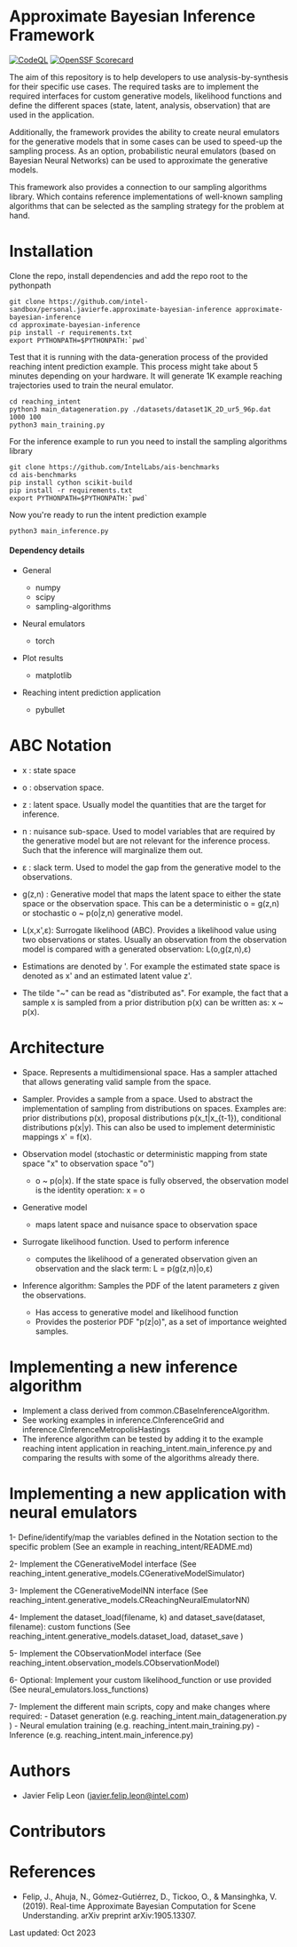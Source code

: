 Approximate Bayesian Inference Framework
========================================
[![CodeQL](https://github.com/ossf/scorecard-action/actions/workflows/codeql-analysis.yml/badge.svg)](https://github.com/IntelLabs/approximate-bayesian-inference/actions/workflows/codeql-analysis.yml)
[![OpenSSF Scorecard](https://api.scorecard.dev/projects/github.com/IntelLabs/approximate-bayesian-inference/badge)](https://scorecard.dev/viewer/?uri=github.com/IntelLabs/approximate-bayesian-inference)

The aim of this repository is to help developers to use analysis-by-synthesis for their specific use cases. The 
required tasks are to implement the required interfaces for custom generative models, likelihood functions and 
define the different spaces (state, latent, analysis, observation) that are used in the application. 

Additionally, the framework provides the ability to create neural emulators for the generative models that in some
cases can be used to speed-up the sampling process. As an option, probabilistic neural emulators (based on Bayesian 
Neural Networks) can be used to approximate the generative models. 

This framework also provides a connection to our sampling algorithms library. Which contains reference 
implementations of well-known sampling algorithms that can be selected as the sampling strategy for the problem 
at hand.


Installation
============
Clone the repo, install dependencies and add the repo root to the pythonpath
```shell
git clone https://github.com/intel-sandbox/personal.javierfe.approximate-bayesian-inference approximate-bayesian-inference
cd approximate-bayesian-inference
pip install -r requirements.txt
export PYTHONPATH=$PYTHONPATH:`pwd`
```

Test that it is running with the data-generation process of the provided
reaching intent prediction example. This process might take about 5 minutes depending
on your hardware. It will generate 1K example reaching trajectories used to train 
the neural emulator.
```shell
cd reaching_intent
python3 main_datageneration.py ./datasets/dataset1K_2D_ur5_96p.dat 1000 100
python3 main_training.py
```

For the inference example to run you need to install the sampling algorithms library
```shell
git clone https://github.com/IntelLabs/ais-benchmarks
cd ais-benchmarks
pip install cython scikit-build
pip install -r requirements.txt
export PYTHONPATH=$PYTHONPATH:`pwd`
```

Now you're ready to run the intent prediction example
```shell
python3 main_inference.py
```

#### Dependency details
- General
    - numpy
    - scipy
    - sampling-algorithms

- Neural emulators
    - torch

- Plot results
    - matplotlib

- Reaching intent prediction application
  - pybullet



ABC Notation
============
- x      : state space

- o      : observation space.

- z      : latent space. Usually model the quantities that are the target for inference.

- n      : nuisance sub-space. Used to model variables that are required by the generative model but 
           are not relevant for the inference process. Such that the inference will marginalize them out.
           
- ε      : slack term. Used to model the gap from the generative model to the observations.

- g(z,n) : Generative model that maps the latent space to either the state space or the observation space. This 
           can be a deterministic o = g(z,n) or stochastic o ~ p(o|z,n) generative model.
           
- L(x,x',ε): Surrogate likelihood (ABC). Provides a likelihood value using two observations or states. Usually an 
             observation from the observation model is compared with a generated observation: L(o,g(z,n),ε)
 
- Estimations are denoted by '. For example the estimated state space is denoted as x' and an estimated latent value z'.
- The tilde "~" can be read as "distributed as". For example, the fact that a sample x is sampled from a prior 
distribution p(x) can be written as: x ~ p(x).


Architecture
============
- Space. Represents a multidimensional space. Has a sampler attached that allows generating valid sample from the space.

- Sampler. Provides a sample from a space. Used to abstract the implementation of sampling from distributions on spaces.
 Examples are: prior distributions p(x), proposal distributions p(x_t|x_{t-1}), conditional distributions p(x|y). This 
 can also be used to implement deterministic mappings x' = f(x).

- Observation model (stochastic or deterministic mapping from state space "x" to observation space "o")
    - o ~ p(o|x). If the state space is fully observed, the observation model is the identity operation: x = o
    
- Generative model
    - maps latent space and nuisance space to observation space
    
- Surrogate likelihood function. Used to perform inference
    - computes the likelihood of a generated observation given an observation and the slack term: L = p(g(z,n)|o,ε)
    
- Inference algorithm: Samples the PDF of the latent parameters z given the observations.
    - Has access to generative model and likelihood function
    - Provides the posterior PDF "p(z|o)", as a set of importance weighted samples.


Implementing a new inference algorithm
======================================
- Implement a class derived from common.CBaseInferenceAlgorithm. 
- See working examples in inference.CInferenceGrid and inference.CInferenceMetropolisHastings
- The inference algorithm can be tested by adding it to the example reaching intent application in 
reaching_intent.main_inference.py and comparing the results with some of the algorithms already there.


Implementing a new application with neural emulators
====================================================
1- Define/identify/map the variables defined in the Notation section to the specific problem (See an example in reaching_intent/README.md)
    
2- Implement the CGenerativeModel interface (See reaching_intent.generative_models.CGenerativeModelSimulator)

3- Implement the CGenerativeModelNN interface (See reaching_intent.generative_models.CReachingNeuralEmulatorNN)

4- Implement the dataset_load(filename, k) and dataset_save(dataset, filename): custom functions (See reaching_intent.generative_models.dataset_load, dataset_save )

5- Implement the CObservationModel interface (See reaching_intent.observation_models.CObservationModel)

6- Optional: Implement your custom likelihood_function or use provided (See neural_emulators.loss_functions)

7- Implement the different main scripts, copy and make changes where required:
    - Dataset generation (e.g. reaching_intent.main_datageneration.py )
    - Neural emulation training (e.g. reaching_intent.main_training.py)
    - Inference (e.g. reaching_intent.main_inference.py)


Authors
=======
- Javier Felip Leon (javier.felip.leon@intel.com)


Contributors
============
 

References
==========
- Felip, J., Ahuja, N., Gómez-Gutiérrez, D., Tickoo, O., & Mansinghka, V. (2019). Real-time Approximate Bayesian 
Computation for Scene Understanding. arXiv preprint arXiv:1905.13307.

Last updated: Oct 2023
